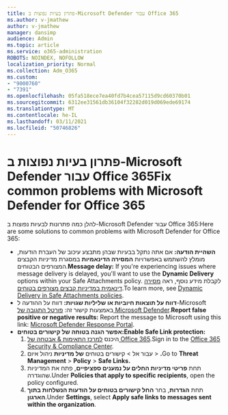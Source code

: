 ```yaml
---
title: פתרון בעיות נפוצות ב-Microsoft Defender עבור Office 365
ms.author: v-jmathew
author: v-jmathew
manager: dansimp
audience: Admin
ms.topic: article
ms.service: o365-administration
ROBOTS: NOINDEX, NOFOLLOW
localization_priority: Normal
ms.collection: Adm_O365
ms.custom:
- "9000760"
- "7391"
ms.openlocfilehash: 05fa518ece7ea40fd7b4cea57115d9cd60370b01
ms.sourcegitcommit: 6312ee31561db36104f32282d019d069ede69174
ms.translationtype: MT
ms.contentlocale: he-IL
ms.lasthandoff: 03/11/2021
ms.locfileid: "50746826"
---
```

# <a name="fix-common-problems-with-microsoft-defender-for-office-365"></a><span data-ttu-id="15d6c-102">פתרון בעיות נפוצות ב-Microsoft Defender עבור Office 365</span><span class="sxs-lookup"><span data-stu-id="15d6c-102">Fix common problems with Microsoft Defender for Office 365</span></span>

<span data-ttu-id="15d6c-103">להלן כמה פתרונות לבעיות נפוצות ב-Microsoft Defender עבור Office 365:</span><span class="sxs-lookup"><span data-stu-id="15d6c-103">Here are some solutions to common problems with Microsoft Defender for Office 365:</span></span>

- <span data-ttu-id="15d6c-104">**השהיית הודעה:** אם אתה נתקל בבעיות שבהן מתבצע עיכוב של העברת הודעות, מומלץ להשתמש באפשרויות **המסירה הדינאמיות** במסגרת מדיניות הקבצים המצורפים הבטוחים.</span><span class="sxs-lookup"><span data-stu-id="15d6c-104">**Message delay:** If you're experiencing issues where message delivery is delayed, you'll want to use the **Dynamic Delivery** options within your Safe Attachments policy.</span></span> <span data-ttu-id="15d6c-105">לקבלת מידע נוסף, ראה [מסירה דינאמית במדיניות קבצים מצורפים בטוחים](https://go.microsoft.com/fwlink/?linkid=2094106).</span><span class="sxs-lookup"><span data-stu-id="15d6c-105">To learn more, see [Dynamic Delivery in Safe Attachments policies](https://go.microsoft.com/fwlink/?linkid=2094106).</span></span>
- <span data-ttu-id="15d6c-106">**דווח על תוצאות חיוביות או שליליות שגויות:** דווח על ההודעה ל-Microsoft באמצעות קישור זה: [פורטל התגובה של Microsoft Defender](https://go.microsoft.com/fwlink/?linkid=2092835).</span><span class="sxs-lookup"><span data-stu-id="15d6c-106">**Report false positive or negative results:** Report the message to Microsoft using this link: [Microsoft Defender Response Portal](https://go.microsoft.com/fwlink/?linkid=2092835).</span></span>
- <span data-ttu-id="15d6c-107">**אפשר הגנה בטוחה של קישורים בטוחים:**</span><span class="sxs-lookup"><span data-stu-id="15d6c-107">**Enable Safe Link protection:**</span></span>
    1. <span data-ttu-id="15d6c-108">היכנס [למרכז התאימות & אבטחה של Office 365](https://go.microsoft.com/fwlink/p/?linkid=2077143).</span><span class="sxs-lookup"><span data-stu-id="15d6c-108">Sign in to the [Office 365 Security & Compliance Center](https://go.microsoft.com/fwlink/p/?linkid=2077143).</span></span>
    2. <span data-ttu-id="15d6c-109">עבור אל   >  קישורים בטוחים **של מדיניות** ניהול איום  >  **.**</span><span class="sxs-lookup"><span data-stu-id="15d6c-109">Go to **Threat Management** > **Policy** > **Safe Links.**</span></span>
    3. <span data-ttu-id="15d6c-110">תחת **פריטי מדיניות החלים על נמענים ספציפיים**, פתח את המדיניות שהוגדרה.</span><span class="sxs-lookup"><span data-stu-id="15d6c-110">Under **Policies that apply to specific recipients**, open the policy configured.</span></span>
    4. <span data-ttu-id="15d6c-111">תחת **הגדרות**, בחר **החל קישורים בטוחים על הודעות הנשלחות בתוך הארגון**.</span><span class="sxs-lookup"><span data-stu-id="15d6c-111">Under **Settings**, select **Apply safe links to messages sent within the organization**.</span></span>
